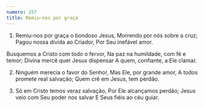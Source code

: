 ```yaml
---
numero: 257
title: Remiu-nos por graça
---
```

1. Remiu-nos por graça o bondoso Jesus,
Morrendo por nós sobre a cruz;
Pagou nossa dívida ao Criador,
Por Seu inefável amor.

Busquemos a Cristo com todo o fervor,
Na paz na humildade, com fé e temor;
Divina mercê quer Jesus dispensar
A quem, confiante, a Ele clamar.

2. Ninguém merecia o favor do Senhor,
Mas Ele, por grande amor,
A todos promete real salvação;
Quem crê em Jesus, tem perdão.

3. Só em Cristo temos veraz salvação,
Por Ele alcançamos perdão;
Jesus veio com Seu poder nos salvar
E Seus fiéis ao céu guiar.

